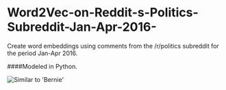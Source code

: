# Word2Vec-on-Reddit-s-Politics-Subreddit-Jan-Apr-2016-
Create word embeddings using comments from the /r/politics subreddit for the period Jan-Apr 2016.

####Modeled in Python.

![Similar to 'Bernie'](https://github.com/sgrvinod/Word2Vec-on-Reddit-s-Politics-Subreddit-Jan-Apr-2016-/blob/master/examples/bernie.png?raw=true)
